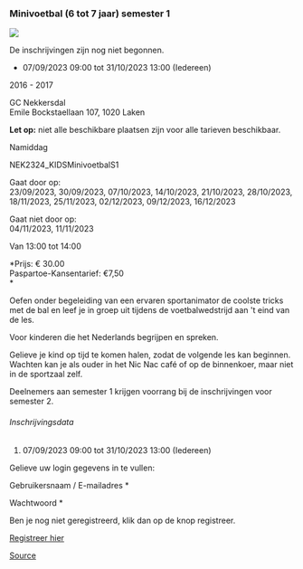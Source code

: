 ### Minivoetbal (6 tot 7 jaar) semester 1

![](https://s3-eu-west-1.amazonaws.com/os-kwdo/prod/vgc/images/activity/6308c0018e8a7_NEK20_Cursussen_c_Wim_Wetsels-045.jpg)

De inschrijvingen zijn nog niet begonnen.

* 07/09/2023 09:00 tot 31/10/2023 13:00 (Iedereen)

2016 - 2017

GC Nekkersdal  
Emile Bockstaellaan 107, 1020 Laken

**Let op:** niet alle beschikbare plaatsen zijn voor alle tarieven beschikbaar.

Namiddag

NEK2324\_KIDSMinivoetbalS1

Gaat door op:  
23/09/2023, 30/09/2023, 07/10/2023, 14/10/2023, 21/10/2023, 28/10/2023, 18/11/2023, 25/11/2023, 02/12/2023, 09/12/2023, 16/12/2023

Gaat niet door op:  
04/11/2023, 11/11/2023

Van 13:00 tot 14:00

*Prijs: € 30.00  
Paspartoe-Kansentarief: €7,50  
*

Oefen onder begeleiding van een ervaren sportanimator de coolste tricks met de bal en leef je in groep uit tijdens de voetbalwedstrijd aan 't eind van de les.

Voor kinderen die het Nederlands begrijpen en spreken.  
  
Gelieve je kind op tijd te komen halen, zodat de volgende les kan beginnen. Wachten kan je als ouder in het Nic Nac café of op de binnenkoer, maar niet in de sportzaal zelf.  
  
Deelnemers aan semester 1 krijgen voorrang bij de inschrijvingen voor semester 2.  

###### Inschrijvingsdata

1.  07/09/2023 09:00 tot 31/10/2023 13:00 (Iedereen)

Gelieve uw login gegevens in te vullen:

Gebruikersnaam / E-mailadres \* 

Wachtwoord \* 

  

Ben je nog niet geregistreerd, klik dan op de knop registreer.

[Registreer hier](/registration)

[Source](https://tickets.vgc.be/activity/subscribe/NEK2324_KIDSMinivoetbalS1)
